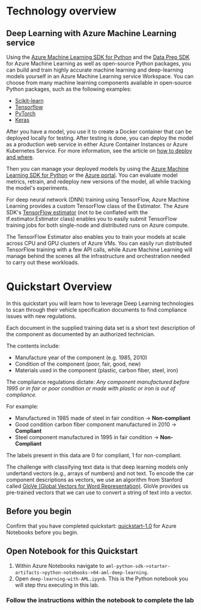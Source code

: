 # Technology overview

## Deep Learning with Azure Machine Learning service
Using the [Azure Machine Learning SDK for Python](https://docs.microsoft.com/python/api/overview/azure/ml/intro?view=azure-ml-py) and the [Data Prep SDK](https://docs.microsoft.com/python/api/overview/azure/dataprep/intro?view=azure-dataprep-py) for Azure Machine Learning as well as open-source Python packages, you can build and train highly accurate machine learning and deep-learning models yourself in an Azure Machine Learning service Workspace. You can choose from many machine learning components available in open-source Python packages, such as the following examples:

- [Scikit-learn](https://scikit-learn.org/stable/)
- [Tensorflow](https://www.tensorflow.org/)
- [PyTorch](https://pytorch.org/)
- [Keras](https://keras.io/)

After you have a model, you use it to create a Docker container that can be deployed locally for testing. After testing is done, you can deploy the model as a production web service in either Azure Container Instances or Azure Kubernetes Service. For more information, see the article on [how to deploy and where](https://docs.microsoft.com/azure/machine-learning/service/how-to-deploy-and-where).

Then you can manage your deployed models by using the [Azure Machine Learning SDK for Python](https://docs.microsoft.com/python/api/overview/azure/ml/intro?view=azure-ml-py) or the [Azure portal](https://portal.azure.com). You can evaluate model metrics, retrain, and redeploy new versions of the model, all while tracking the model's experiments.

For deep neural network (DNN) training using TensorFlow, Azure Machine Learning provides a custom TensorFlow class of the Estimator. The Azure SDK's [TensorFlow estimator](https://docs.microsoft.com/python/api/azureml-train-core/azureml.train.dnn.tensorflow?view=azure-ml-py) (not to be conflated with the tf.estimator.Estimator class) enables you to easily submit TensorFlow training jobs for both single-node and distributed runs on Azure compute.

The TensorFlow Estimator also enables you to train your models at scale across CPU and GPU clusters of Azure VMs. You can easily run distributed TensorFlow training with a few API calls, while Azure Machine Learning will manage behind the scenes all the infrastructure and orchestration needed to carry out these workloads.

# Quickstart Overview
In this quickstart you will learn how to leverage Deep Learning technologies to scan through their vehicle specification documents to find compliance issues with new regulations.

Each document in the supplied training data set is a short text description of the component as documented by an authorized technician.

The contents include:
- Manufacture year of the component (e.g. 1985, 2010)
- Condition of the component (poor, fair, good, new)
- Materials used in the component (plastic, carbon fiber, steel, iron)

The compliance regulations dictate:
*Any component manufactured before 1995 or in fair or poor condition or made with plastic or iron is out of compliance.*

For example:
* Manufactured in 1985 made of steel in fair condition -> **Non-compliant**
* Good condition carbon fiber component manufactured in 2010 -> **Compliant**
* Steel component manufactured in 1995 in fair condition -> **Non-Compliant**

The labels present in this data are 0 for compliant, 1 for non-compliant.

The challenge with classifying text data is that deep learning models only undertand vectors (e.g., arrays of numbers) and not text. To encode the car component descriptions as vectors, we use an algorithm from Stanford called [GloVe (Global Vectors for Word Representation)](https://nlp.stanford.edu/projects/glove/). GloVe provides us pre-trained vectors that we can use to convert a string of text into a vector. 

## Before you begin

Confirm that you have completed quickstart: [quickstart-1.0](../../quickstart-1.0/azure-notebooks-setup) for Azure Notebooks before you begin.

## Open Notebook for this Quickstart
1. Within Azure Notebooks navigate to `aml-python-sdk->starter-artifacts->python-notebooks->04-aml-deep-learning`. 
2. Open `deep-learning-with-AML.ipynb`. This is the Python notebook you will step thru executing in this lab.

### Follow the instructions within the notebook to complete the lab
